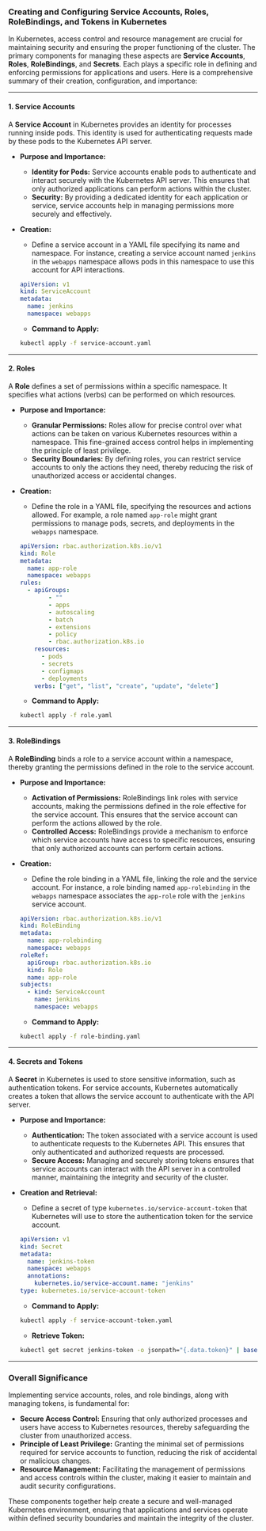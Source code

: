 ### Creating and Configuring Service Accounts, Roles, RoleBindings, and Tokens in Kubernetes

In Kubernetes, access control and resource management are crucial for maintaining security and ensuring the proper functioning of the cluster. The primary components for managing these aspects are **Service Accounts**, **Roles**, **RoleBindings**, and **Secrets**. Each plays a specific role in defining and enforcing permissions for applications and users. Here is a comprehensive summary of their creation, configuration, and importance:

---

#### **1. Service Accounts**

A **Service Account** in Kubernetes provides an identity for processes running inside pods. This identity is used for authenticating requests made by these pods to the Kubernetes API server. 

- **Purpose and Importance:**
  - **Identity for Pods:** Service accounts enable pods to authenticate and interact securely with the Kubernetes API server. This ensures that only authorized applications can perform actions within the cluster.
  - **Security:** By providing a dedicated identity for each application or service, service accounts help in managing permissions more securely and effectively.

- **Creation:**
  - Define a service account in a YAML file specifying its name and namespace. For instance, creating a service account named `jenkins` in the `webapps` namespace allows pods in this namespace to use this account for API interactions.

  ```yaml
  apiVersion: v1
  kind: ServiceAccount
  metadata:
    name: jenkins
    namespace: webapps
  ```

  - **Command to Apply:**

  ```bash
  kubectl apply -f service-account.yaml
  ```

---

#### **2. Roles**

A **Role** defines a set of permissions within a specific namespace. It specifies what actions (verbs) can be performed on which resources.

- **Purpose and Importance:**
  - **Granular Permissions:** Roles allow for precise control over what actions can be taken on various Kubernetes resources within a namespace. This fine-grained access control helps in implementing the principle of least privilege.
  - **Security Boundaries:** By defining roles, you can restrict service accounts to only the actions they need, thereby reducing the risk of unauthorized access or accidental changes.

- **Creation:**
  - Define the role in a YAML file, specifying the resources and actions allowed. For example, a role named `app-role` might grant permissions to manage pods, secrets, and deployments in the `webapps` namespace.

  ```yaml
  apiVersion: rbac.authorization.k8s.io/v1
  kind: Role
  metadata:
    name: app-role
    namespace: webapps
  rules:
    - apiGroups:
          - ""
          - apps
          - autoscaling
          - batch
          - extensions
          - policy
          - rbac.authorization.k8s.io
      resources:
        - pods
        - secrets
        - configmaps
        - deployments
      verbs: ["get", "list", "create", "update", "delete"]
  ```

  - **Command to Apply:**

  ```bash
  kubectl apply -f role.yaml
  ```

---

#### **3. RoleBindings**

A **RoleBinding** binds a role to a service account within a namespace, thereby granting the permissions defined in the role to the service account.

- **Purpose and Importance:**
  - **Activation of Permissions:** RoleBindings link roles with service accounts, making the permissions defined in the role effective for the service account. This ensures that the service account can perform the actions allowed by the role.
  - **Controlled Access:** RoleBindings provide a mechanism to enforce which service accounts have access to specific resources, ensuring that only authorized accounts can perform certain actions.

- **Creation:**
  - Define the role binding in a YAML file, linking the role and the service account. For instance, a role binding named `app-rolebinding` in the `webapps` namespace associates the `app-role` role with the `jenkins` service account.

  ```yaml
  apiVersion: rbac.authorization.k8s.io/v1
  kind: RoleBinding
  metadata:
    name: app-rolebinding
    namespace: webapps
  roleRef:
    apiGroup: rbac.authorization.k8s.io
    kind: Role
    name: app-role
  subjects:
    - kind: ServiceAccount
      name: jenkins
      namespace: webapps
  ```

  - **Command to Apply:**

  ```bash
  kubectl apply -f role-binding.yaml
  ```

---

#### **4. Secrets and Tokens**

A **Secret** in Kubernetes is used to store sensitive information, such as authentication tokens. For service accounts, Kubernetes automatically creates a token that allows the service account to authenticate with the API server.

- **Purpose and Importance:**
  - **Authentication:** The token associated with a service account is used to authenticate requests to the Kubernetes API. This ensures that only authenticated and authorized requests are processed.
  - **Secure Access:** Managing and securely storing tokens ensures that service accounts can interact with the API server in a controlled manner, maintaining the integrity and security of the cluster.

- **Creation and Retrieval:**
  - Define a secret of type `kubernetes.io/service-account-token` that Kubernetes will use to store the authentication token for the service account.

  ```yaml
  apiVersion: v1
  kind: Secret
  metadata:
    name: jenkins-token
    namespace: webapps
    annotations:
      kubernetes.io/service-account.name: "jenkins"
  type: kubernetes.io/service-account-token
  ```

  - **Command to Apply:**

  ```bash
  kubectl apply -f service-account-token.yaml
  ```

  - **Retrieve Token:**

  ```bash
  kubectl get secret jenkins-token -o jsonpath="{.data.token}" | base64 --decode
  ```

---

### **Overall Significance**

Implementing service accounts, roles, and role bindings, along with managing tokens, is fundamental for:

- **Secure Access Control:** Ensuring that only authorized processes and users have access to Kubernetes resources, thereby safeguarding the cluster from unauthorized access.
- **Principle of Least Privilege:** Granting the minimal set of permissions required for service accounts to function, reducing the risk of accidental or malicious changes.
- **Resource Management:** Facilitating the management of permissions and access controls within the cluster, making it easier to maintain and audit security configurations.

These components together help create a secure and well-managed Kubernetes environment, ensuring that applications and services operate within defined security boundaries and maintain the integrity of the cluster.
